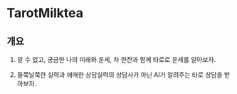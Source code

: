 # TarotMilktea

## 개요

1. 알 수 없고, 궁금한 나의 미래와 운세, 차 한잔과 함께 타로로 운세를 알아보자.

2. 들쭉날쭉한 실력과 애매한 상담실력의 상담사가 아닌 AI가 알려주는 타로 상담을 받아보자.